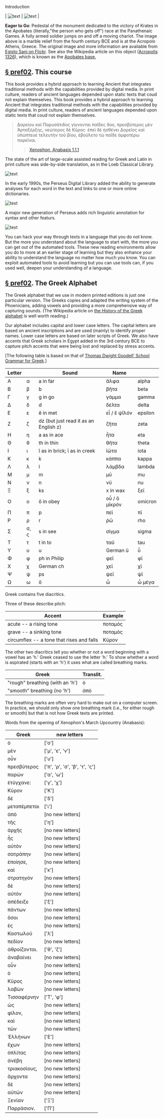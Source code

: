 <head>Introduction</head>
<div type="textpart" subtype="para" n="pref01">

| ![text](https://github.com/gregorycrane/CrosbySchaeffer2.0/tree/main/chaps/images/apobates.jpg) | ![text](https://upload.wikimedia.org/wikipedia/commons/thumb/7/74/Monument_pedestal_Krates_victory_S399_ancient_agora_museum_Athens.jpg/1280px-Monument_pedestal_Krates_victory_S399_ancient_agora_museum_Athens.jpg) | 



**Eager to Go**: Pedestal of the monument dedicated to the victory of Krates in the Apobates (literally,"the person who gets off") race at the Panathenaic Games. A fully armed soldier jumps on and off a moving chariot. The image above is a marble relief from the fourth century BCE and is at the Acropolo Athens, Greece. The original image and more information are available from  [Egisto Sani on Flickr](https://www.flickr.com/photos/69716881@N02/32099864256). See also the Wikipedia article on this object ([Acropolis 1326](https://www.perseus.tufts.edu/hopper/artifact?name=Athens,+Acropolis+1326&amp;object=Sculpture)), which is known as the [Apobates base.](https://en.wikipedia.org/wiki/Apobates_Base)  


## [§ pref02](#parapref02). This course


This book provides a hybrid approach to learning Ancient that integrates traditional methods with the capabilities provided by digital media. In print culture, readers of ancient languages depended upon static texts that coud not explain themselves.
This book provides a hybrid approach to learning Ancient that integrates traditional methods with the capabilities provided by digital media. In print culture, readers of ancient languages depended upon static texts that coud not explain themselves.


>  Δαρείου καὶ Παρυσάτιδος γίγνονται παῖδες δύο, πρεσβύτερος μὲν Ἀρταξέρξης, νεώτερος δὲ Κῦρος· ἐπεὶ δὲ ἠσθένει Δαρεῖος καὶ ὑπώπτευε τελευτὴν τοῦ βίου, ἐβούλετο τὼ παῖδε ἀμφοτέρω παρεῖναι.<br/>
>> [Xenophon, Anabasis 1.1.1](https://beyond-translation.perseus.org/reader/urn:cts:greekLit:tlg0032.tlg006.perseus-grc2:1.1.1-1.1.5)


The state of the art of large-scale assisted reading for Greek and Latin in print culture was side-by-side translation, as in the Loeb Classical Library.

![text](https://github.com/gregorycrane/CrosbySchaeffer2.0/tree/main/chaps/images/anabasis-loeb.jpg)




In the early 1990s, the Perseus Digital Library added the ability to generate analyses for each word in the text and links to one or more online dictionaries.

![text](https://github.com/gregorycrane/CrosbySchaeffer2.0/tree/main/chaps/images/anabasis-pers4.jpg)


A major new generation of Perseus adds rich linguistic annotation for syntax and other featurs.

![text](https://github.com/gregorycrane/CrosbySchaeffer2.0/tree/main/chaps/images/anabasis-bt.jpg)



You can hack your way through texts in a language that you do not know. But the more you understand about the language to start with, the more you can get out of the automated tools. These new reading environments allow you do to more at an earlier stage of learning but they also enhance your ability to understand the language no matter how much you know. You can exploit automated tools to avoid learning but you can use tools can, if you used well, deepen your understanding of a language.


## [§ pref02](#parapref02). The Greek Alphabet


The Greek alphabet that we use in modern printed editions is just one particular version. The Greeks copies and adapted the writing system of the Phoenicians, adding vowels and providing a more comprehensive way of capturing sounds. (The Wikipedia article on [the History of the Greek alphabet](https://en.wikipedia.org/wiki/History_of_the_Greek_alphabet) is well worth reading.)


Our alphabet includes capital and lower case letters. The capital letters are based on ancient inscriptions and are used (mainly) to identify proper names. Lower case letters are based on later scripts of Greek. We also have accents that Greek scholars in Egypt added in the 3rd century BCE to capture pitch accents that were being lost and replaced by stress accents.




[The following table is based on that of [Thomas Dwight Goodell' School Grammar for Greek](https://dcc.dickinson.edu/grammar/goodell/alphabet).]



| Letter |  | Sound | Name |  | 
| --- | --- | --- | --- | --- 
| Α | α | a in far | ἄλφα | alpha | 
| Β | β | b | βῆτα | beta | 
| Γ | γ | g in go | γάμμα | gamma | 
| Δ | δ | d | δέλτα | delta | 
| Ε | ε | ĕ in met | εἶ / ἒ ψῑλόν | epsilon | 
| Ζ | ζ | dz (but just read it as an English z) | ζῆτα | zeta | 
| Η | η | a as in ace | ἦτα | eta | 
| Θ | θ | th in thin | θῆτα | theta | 
| Ι | ι | ῐ as in brick; ῑ as in creek | ἰῶτα | iota | 
| Κ | κ | k | κάππα | kappa | 
| Λ | λ | l | λάμβδα | lambda | 
| Μ | μ | m | μῦ | mu | 
| Ν | ν | n | νῦ | nu | 
| Ξ | ξ | ks | x in wax | ξεῖ | 
| Ο | ο | ŏ in obey | οὖ / ὂ μῑκρόν | omicron | 
| Π | π | p | πεῖ | πῖ | pei / pi | 
| Ρ | ρ | r | ῥῶ | rho | 
| Σ | σ, ς | s in see | σίγμα | sigma | 
| Τ | τ | t in to | ταῦ | tau | 
| Υ | υ | u | German ü | ὖ | ὖ ψῑλόν | upsilon | 
| Φ | φ | ph in Philip | φεῖ | φῖ | phei / phi | 
| Χ | χ | German ch | χεῖ | χῖ | chei / chi | 
| Ψ | ψ | ps | ψεῖ | ψῖ | psei / psi | 
| Ω | ω | ō | ὦ | ὦ μέγα | omega | 






Greek contains five diacritics.


Three of these describe pitch:

| Accent | Example | 
| --- | --- 
| acute -- a rising tone | ποταμός | 
| grave -- a sinking tone | ποταμὸς | 
| circumflex -- a tone that rises and falls | Κῦρον | 




The other two diacritics tell you whether or not a word beginning with a vowel has an 'h.' Greek ceased to use the letter 'h.' To show whether a word is aspirated (starts with an 'h') it uses what are called breathing marks.

| Greek | Translit. | 
| --- | --- 
| "rough" breathing (with an 'h') | ὁ | ho | 
| "smooth" breathing (no 'h') | ἀπὸ | apo | 


The breathing marks are often very hard to make out on a computer screen. In practice, we should only show one breathing mark (i.e., for either rough or smooth) but that is not how Greek texts are printed.





Words from the opening of Xenophon's March Upcountry (Anabasis):

| Greek | new letters | 
| --- | --- 
| ὁ | ['ο'] | 
| μὲν | ['μ', 'ε', 'ν'] | 
| οὖν | ['υ'] | 
| πρεσβύτερος | ['π', 'ρ', 'σ', 'β', 'τ', 'ς'] | 
| παρὼν | ['α', 'ω'] | 
| ἐτύγχανε: | ['γ', 'χ'] | 
| Κῦρον | ['Κ'] | 
| δὲ | ['δ'] | 
| μεταπέμπεται | ['ι'] | 
| ἀπὸ | [no new letters] | 
| τῆς | ['η'] | 
| ἀρχῆς | [no new letters] | 
| ἧς | [no new letters] | 
| αὐτὸν | [no new letters] | 
| σατράπην | [no new letters] | 
| ἐποίησε, | [no new letters] | 
| καὶ | ['κ'] | 
| στρατηγὸν | [no new letters] | 
| δὲ | [no new letters] | 
| αὐτὸν | [no new letters] | 
| ἀπέδειξε | ['ξ'] | 
| πάντων | [no new letters] | 
| ὅσοι | [no new letters] | 
| ἐς | [no new letters] | 
| Καστωλοῦ | ['λ'] | 
| πεδίον | [no new letters] | 
| ἁθροίζονται. | ['θ', 'ζ'] | 
| ἀναβαίνει | [no new letters] | 
| οὖν | [no new letters] | 
| ὁ | [no new letters] | 
| Κῦρος | [no new letters] | 
| λαβὼν | [no new letters] | 
| Τισσαφέρνην | ['Τ', 'φ'] | 
| ὡς | [no new letters] | 
| φίλον, | [no new letters] | 
| καὶ | [no new letters] | 
| τῶν | [no new letters] | 
| Ἑλλήνων | ['Ε'] | 
| ἔχων | [no new letters] | 
| ὁπλίτας | [no new letters] | 
| ἀνέβη | [no new letters] | 
| τριακοσίους, | [no new letters] | 
| ἄρχοντα | [no new letters] | 
| δὲ | [no new letters] | 
| αὐτῶν | [no new letters] | 
| Ξενίαν | ['Ξ'] | 
| Παρράσιον. | ['Π'] | 








